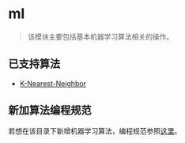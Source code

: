 # ml

> 该模块主要包括基本机器学习算法相关的操作。

## 已支持算法

* [K-Nearest-Neighbor](ml/knn.md)

## 新加算法编程规范

若想在该目录下新增机器学习算法，编程规范参照[这里](rule/new-op.md)。

